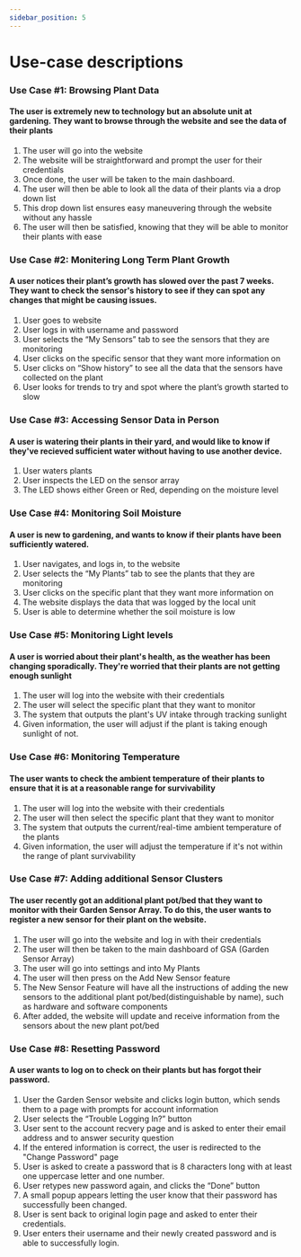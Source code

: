 ```yaml
---
sidebar_position: 5
---
```


# Use-case descriptions

### Use Case #1: Browsing Plant Data
#### The user is extremely new to technology but an absolute unit at gardening. They want to browse through the website and see the data of their plants
1. The user will go into the website
2. The website will be straightforward and prompt the user for their credentials
3. Once done, the user will be taken to the main dashboard.
4. The user will then be able to look all the data of their plants via a drop down list
5. This drop down list ensures easy maneuvering through the website without any hassle
6. The user will then be satisfied, knowing that they will be able to monitor their plants with ease


### Use Case #2: Monitering Long Term Plant Growth
#### A user notices their plant’s growth has slowed over the past 7 weeks. They want to check the sensor's history to see if they can spot any changes that might be causing issues.
1. User goes to website  
2. User logs in with username and password  
3. User selects the “My Sensors” tab to see the sensors that they are monitoring  
4. User clicks on the specific sensor that they want more information on  
5. User clicks on “Show history” to see all the data that the sensors have collected on the plant  
6. User looks for trends to try and spot where the plant’s growth started to slow


### Use Case #3: Accessing Sensor Data in Person
#### A user is watering their plants in their yard, and would like to know if they've recieved sufficient water without having to use another device.
1. User waters plants
2. User inspects the LED on the sensor array
3. The LED shows either Green or Red, depending on the moisture level


### Use Case #4: Monitoring Soil Moisture
#### A user is new to gardening, and wants to know if their plants have been sufficiently watered.
1. User navigates, and logs in, to the website
2. User selects the “My Plants” tab to see the plants that they are monitoring  
3. User clicks on the specific plant that they want more information on  
4. The website displays the data that was logged by the local unit
5. User is able to determine whether the soil moisture is low


### Use Case #5: Monitoring Light levels
#### A user is worried about their plant's health, as the weather has been changing sporadically. They're worried that their plants are not getting enough sunlight
1. The user will log into the website with their credentials
2. The user will select the specific plant that they want to monitor
3. The system that outputs the plant's UV intake through tracking sunlight
4. Given information, the user will adjust if the plant is taking enough sunlight of not.


### Use Case #6: Monitoring Temperature
#### The user wants to check the ambient temperature of their plants to ensure that it is at a reasonable range for survivability
1. The user will log into the website with their credentials
2. The user will then select the specific plant that they want to monitor
3. The system that outputs the current/real-time ambient temperature of the plants
4. Given information, the user will adjust the temperature if it's not within the range of plant survivability


### Use Case #7: Adding additional Sensor Clusters
#### The user recently got an additional plant pot/bed that they want to monitor with their Garden Sensor Array. To do this, the user wants to register a new sensor for their plant on the website.
1. The user will go into the website and log in with their credentials
2. The user will then be taken to the main dashboard of GSA (Garden Sensor Array)
3. The user will go into settings and into My Plants
4. The user will then press on the Add New Sensor feature
5. The New Sensor Feature will have all the instructions of adding the new sensors to the additional plant pot/bed(distinguishable by name), such as hardware and software components
6. After added, the website will update and receive information from the sensors about the new plant pot/bed

   
### Use Case #8: Resetting Password
#### A user wants to log on to check on their plants but has forgot their password.
1. User the Garden Sensor website and clicks login button, which sends them to a page with prompts for account information 
2. User selects the “Trouble Logging In?” button  
3. User sent to the account recvery page and is asked to enter their email address and to answer security question  
4. If the entered information is correct, the user is redirected to the "Change Password" page
5. User is asked to create a password that is 8 characters long with at least one uppercase letter and one number.
6. User retypes new password again, and clicks the “Done” button 
7. A small popup appears letting the user know that their password has successfully been changed.  
8. User is sent back to original login page and asked to enter their credentials.
9. User enters their username and their newly created password and is able to successfully login.
